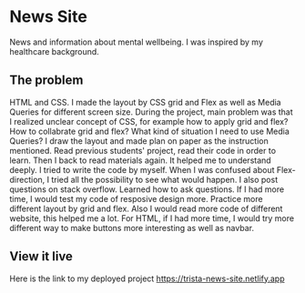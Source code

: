 # News Site

News and information about mental wellbeing. 
I was inspired by my healthcare background. 

## The problem

HTML and CSS.
I made the layout by CSS grid and Flex as well as Media Queries for different screen size. 
During the project, main problem was that I realized unclear concept of CSS, for example how to apply grid and flex? How to collabrate grid and flex? What kind of situation I need to use Media Queries? 
I draw the layout and made plan on paper as the instruction mentioned. Read previous students' project, read their code in order to learn. Then I back to read materials again. It helped me to understand deeply. 
I tried to write the code by myself. When I was confused about Flex-direction, I tried all the possibility to see what would happen. I also post questions on stack overflow. Learned how to ask questions. 
If I had more time, I would test my code of resposive design more. Practice more different layout by grid and flex. Also I would  read more code of different website, this helped me a lot. 
For HTML, if I had more time, I would try more different way to make buttons more interesting as well as navbar. 

## View it live
Here is the link to my deployed project https://trista-news-site.netlify.app
